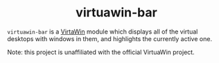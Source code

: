<h1 align="center">virtuawin-bar</h1>


`virtuawin-bar` is a [VirtaWin](https://virtuawin.sourceforge.io/) module which
 displays all of the virtual desktops with windows in them, and highlights the
 currently active one.

Note: this project is unaffiliated with the official VirtuaWin project.

